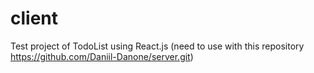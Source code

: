 # client
Test project of TodoList using React.js (need to use with this repository https://github.com/Daniil-Danone/server.git)
